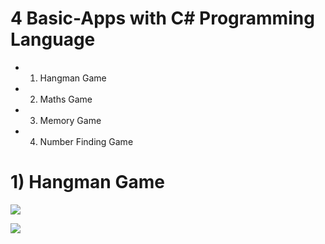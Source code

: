 # 4 Basic-Apps with C# Programming Language

- 1) Hangman Game
- 2) Maths Game
- 3) Memory Game
- 4) Number Finding Game

# 1) Hangman Game

![](https://github.com/unalsemih/repo-images/blob/master/hangman-home.png?raw=true)

![](https://github.com/unalsemih/repo-images/blob/master/hangman-game.png?raw=true)



